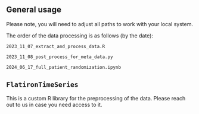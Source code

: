 

## General usage

Please note, you will need to adjust all paths to work with your local system.

The order of the data processing is as follows (by the date):
```
2023_11_07_extract_and_process_data.R

2023_11_08_post_process_for_meta_data.py

2024_06_17_full_patient_randomization.ipynb
```


## `FlatironTimeSeries`

This is a custom R library for the preprocessing of the data. Please reach out to us in case you need access to it.


